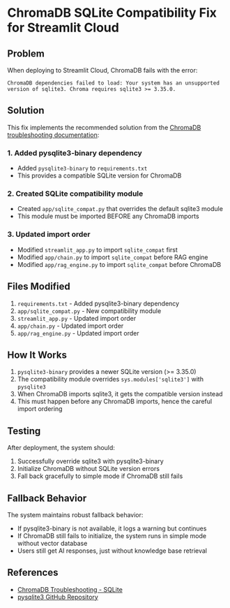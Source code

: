 # ChromaDB SQLite Compatibility Fix for Streamlit Cloud

## Problem
When deploying to Streamlit Cloud, ChromaDB fails with the error:
```
ChromaDB dependencies failed to load: Your system has an unsupported version of sqlite3. Chroma requires sqlite3 >= 3.35.0.
```

## Solution
This fix implements the recommended solution from the [ChromaDB troubleshooting documentation](https://docs.trychroma.com/troubleshooting#sqlite):

### 1. Added pysqlite3-binary dependency
- Added `pysqlite3-binary` to `requirements.txt`
- This provides a compatible SQLite version for ChromaDB

### 2. Created SQLite compatibility module
- Created `app/sqlite_compat.py` that overrides the default sqlite3 module
- This module must be imported BEFORE any ChromaDB imports

### 3. Updated import order
- Modified `streamlit_app.py` to import `sqlite_compat` first
- Modified `app/chain.py` to import `sqlite_compat` before RAG engine
- Modified `app/rag_engine.py` to import `sqlite_compat` before ChromaDB

## Files Modified
1. `requirements.txt` - Added pysqlite3-binary dependency
2. `app/sqlite_compat.py` - New compatibility module
3. `streamlit_app.py` - Updated import order
4. `app/chain.py` - Updated import order
5. `app/rag_engine.py` - Updated import order

## How It Works
1. `pysqlite3-binary` provides a newer SQLite version (>= 3.35.0)
2. The compatibility module overrides `sys.modules['sqlite3']` with `pysqlite3`
3. When ChromaDB imports sqlite3, it gets the compatible version instead
4. This must happen before any ChromaDB imports, hence the careful import ordering

## Testing
After deployment, the system should:
1. Successfully override sqlite3 with pysqlite3-binary
2. Initialize ChromaDB without SQLite version errors
3. Fall back gracefully to simple mode if ChromaDB still fails

## Fallback Behavior
The system maintains robust fallback behavior:
- If pysqlite3-binary is not available, it logs a warning but continues
- If ChromaDB still fails to initialize, the system runs in simple mode without vector database
- Users still get AI responses, just without knowledge base retrieval

## References
- [ChromaDB Troubleshooting - SQLite](https://docs.trychroma.com/troubleshooting#sqlite)
- [pysqlite3 GitHub Repository](https://github.com/coleifer/pysqlite3)